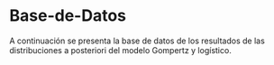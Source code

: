 # Base-de-Datos
A continuación se presenta la base de datos de los resultados de las distribuciones a posteriori del modelo Gompertz y logístico.
